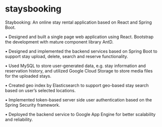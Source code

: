 # staysbooking
Staybooking: An online stay rental application based on React and Spring Boot.

• Designed and built a single page web application using React. Bootstrap the development with mature component library AntD.

• Designed and implemented the backend services based on Spring Boot to support stay upload, delete, search and reserve
functionality.

• Used MySQL to store user-generated data, e.g. stay information and reservation history, and utilized Google Cloud Storage to
store media files for the uploaded stays.

• Created geo index by Elasticsearch to support geo-based stay search based on user’s selected locations.

• Implemented token-based server side user authentication based on the Spring Security framework.

• Deployed the backend service to Google App Engine for better scalability and reliability.
